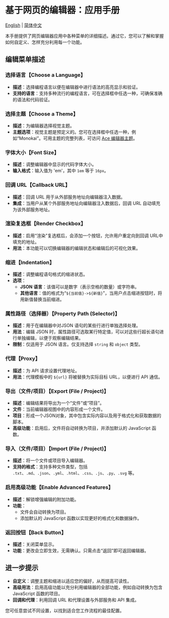 # 基于网页的编辑器：应用手册
[English](editor.en.md) | [简体中文](editor.zh-CN.md)

本手册提供了网页编辑器应用中各种菜单的详细描述。通过它，您可以了解和掌握如何自定义、怎样充分利用每一个功能。

## 编辑菜单描述

### 选择语言【Choose a Language】
- **描述**：选择编程语言以便在编辑器中进行语法的高亮显示和验证。
- **支持的语言**：支持多种流行的编程语言，可在选择框中任选一种，可确保准确的语法和代码验证。

### 选择主题【Choose a Theme】
- **描述**：为编辑器选择视觉主题。
- **主题选项**：视觉主题是预定义的。您可在选择框中任选一种，例如“Monokai”。可用主题的完整列表，可访问 [Ace 编辑器主题](https://github.com/ajaxorg/ace/tree/master/src/theme)。

### 字体大小【Font Size】
- **描述**：调整编辑器中显示的代码字体大小。
- **输入格式**：输入值为 'em'，其中 `1em` 等于 `16px`。

### 回调 URL【Callback URL】
- **描述**：回调 URL 用于从外部服务地址向编辑器注入数据。
- **集成**：当用户从某个外部服务地址向编辑器注入数据后，回调 URL 自动填充为该外部服务地址。

### 渲染复选框【Render Checkbox】
- **描述**：启用“渲染”复选框后，会添加一个按钮，允许用户重定向到回调 URL中填充的地址。
- **用法**：本功能可以切换编辑器的编辑状态和编辑后的可视化效果。

### 缩进【Indentation】
- **描述**：调整编程语句格式的缩进状态。
- **选项**：
  - **JSON 语言**：该值可以是数字（表示空格的数量）或字符串。
  - **其他语言**：值的格式为“`${当前值}->${新值}`”，当用户点击缩进按钮时，将用新值替换当前缩进。

### 属性路径（选择器）【Property Path (Selector)】
- **描述**：用于在编辑器中对JSON 语句的某些行进行单独选择处理。
- **用法**：编辑 JSON 时，属性路径可选取某行特定值，可以对这些行超长语句进行单独编辑，以便于观察编辑结果。
- **限制**：仅适用于 JSON 语言。仅支持选择 `string` 和 `object` 类型。

### 代理【Proxy】
- **描述**：为 API 请求设置代理地址。
- **用法**：代理模板中的 `${url}` 将被替换为实际目标 URL，以便进行 API 通信。

### 导出（文件/项目）【Export (File / Project)】
- **描述**：编辑结果将导出为一个“文件”或“项目”。
- **文件**：当前编辑器视图中的内容形成一个文件。
- **项目**：形成一个JSON对象，其中包含实际内容以及用于格式化和获取数据的脚本。
- **高级功能**：启用后，文件将自动转换为项目，并添加默认的 JavaScript 函数。

### 导入（文件/项目）【Import (File / Project)】
- **描述**：将一个文件或项目导入编辑器。
- **支持的格式**：支持多种文件类型，包括 `.txt`、`.md`、`.json`、`.yml`、`.html`、`.css`、`.js`、`.py`、`.svg` 等。

### 启用高级功能【Enable Advanced Features】
- **描述**：解锁增强编辑的附加功能。
- **功能**：
  - 文件会自动转换为项目。
  - 添加默认的 JavaScript 函数以实现更好的格式化和数据操作。

### 返回按钮【Back Button】
- **描述**：关闭菜单显示。
- **功能**：更改会立即生效，无需确认。只需点击“返回”即可返回编辑器。

## 进一步提示
- **自定义**：调整主题和缩进以适应您的偏好，从而提高可读性。
- **高级用法**：启用高级功能以充分利用编辑器的全部功能，例如自动转换为包含 JavaScript 函数的项目。
- **回调和代理**：利用回调 URL 和代理设置与外部服务和 API 集成。

您可任意尝试不同设置，以找到适合您工作流程的最佳配置。

